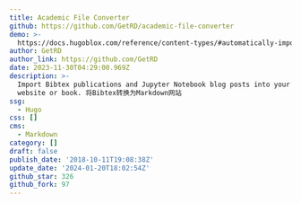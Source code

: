 ```yaml
---
title: Academic File Converter
github: https://github.com/GetRD/academic-file-converter
demo: >-
  https://docs.hugoblox.com/reference/content-types/#automatically-import-publications-from-bibtex
author: GetRD
author_link: https://github.com/GetRD
date: 2023-11-30T04:29:00.969Z
description: >-
  Import Bibtex publications and Jupyter Notebook blog posts into your Markdown
  website or book. 将Bibtex转换为Markdown网站
ssg:
  - Hugo
css: []
cms:
  - Markdown
category: []
draft: false
publish_date: '2018-10-11T19:08:38Z'
update_date: '2024-01-20T18:02:54Z'
github_star: 326
github_fork: 97
---
```

